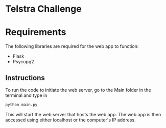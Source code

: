 # Telstra Challenge

# Requirements
The following libraries are required for the web app to function:
 * Flask
 * Psycopg2

## Instructions

To run the code to initiate the web server, go to the Main folder in the terminal and type in 

```sh
python main.py
```

This will start the web server that hosts the web app. The web app is then accessed using either localhost or the computer's IP address.